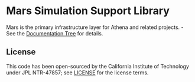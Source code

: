 # Mars Simulation Support Library

Mars is the primary infrastructure layer for Athena and related projects.
-See the [Documentation Tree](http://htmlpreview.github.io/?https://github.com/AthenaModel/mars/blob/master/docs/index.html) for details.
## License

This code has been open-sourced by the California Institute of Technology under JPL NTR-47857; see [LICENSE](LICENSE) for the license terms.
